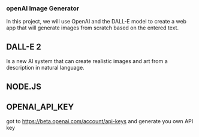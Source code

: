 ### openAI Image Generator

In this project, we will use OpenAI and the DALL-E model to create a web app that will generate images from scratch based on the entered text.

## DALL-E 2

Is a new AI system that can create realistic images and art from a description in natural language.

## NODE.JS

## OPENAI_API_KEY

got to https://beta.openai.com/account/api-keys  and generate you own API key